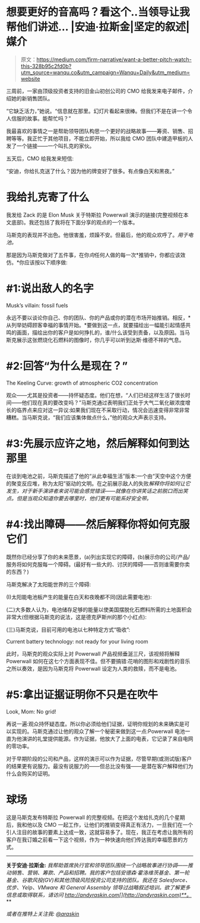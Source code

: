 # 想要更好的音高吗？看这个..当领导让我帮他们讲述… |安迪·拉斯金|坚定的叙述|媒介

> 原文：<https://medium.com/firm-narrative/want-a-better-pitch-watch-this-328b95c2fd0b?utm_source=wanqu.co&utm_campaign=Wanqu+Daily&utm_medium=website>

三周前，一家由顶级投资者支持的旧金山初创公司的 CMO 给我发来电子邮件，介绍她的新销售团队。

“它缺乏活力，”她说。“信息就在那里。幻灯片看起来很棒。但我们不是在讲一个令人信服的故事。能帮忙吗？”

我最喜欢的事情之一是帮助领导团队构思一个更好的战略故事——筹资、销售、招聘等等。我正忙于其他项目，不能立即开始，所以我给 CMO 团队中建造甲板的人发了一个链接——一个叫扎克的家伙。

五天后，CMO 给我发来短信:

“安迪，你给扎克送了什么？因为他的牌变好了很多。有点像白天和黑夜。”

# 我给扎克寄了什么

我发给 Zack 的是 Elon Musk 关于特斯拉 Powerwall 演示的链接(完整视频在本文底部)。我还包括了我将在下面分享的观点的一个版本。

马斯克的表现并不出色。他很害羞，烦躁不安。但最后，他的观众欢呼了。*用于电池。*

那是因为马斯克做对了五件事，在你*向*任何人做的每一次*推销中，你都应该效仿。*你应该按以下顺序做:

# #1:说出敌人的名字



Musk’s villain: fossil fuels



永远不要以谈论你自己、你的团队、你的产品或你的潜在市场开始推销。相反，*从列举妨碍顾客幸福的事情开始。*要做到这一点，就要描绘出一幅能引起情感共鸣的画面，描绘出你的客户是如何挣扎的，谁/什么该受到责备，以及原因。当马斯克展示这张燃烧化石燃料的图像时，你几乎可以听到达斯·维德不祥的气息。

# #2:回答“为什么是现在？”



The Keeling Curve: growth of atmospheric CO2 concentration



观众——尤其是投资者——持怀疑态度。他们在想，“人们已经这样生活了很长时间——他们现在真的要改变吗？”马斯克通过表明我们正处于大气二氧化碳浓度增长的临界点来应对这一异议:如果我们现在不采取行动，情况会迅速变得非常非常糟糕。当马斯克说，“我们应该集体做点什么，”他的观众大声表示支持。

# #3:先展示应许之地，然后解释如何到达那里



在谈到电池之前，马斯克描述了他的“从此幸福生活”版本:一个由“天空中这个方便的聚变反应堆，称为太阳”驱动的文明。在之前展示敌人的失败*解释你将如何让它发生，对于新手演讲者来说可能会感觉错误——就像在你讲笑话之前脱口而出笑点。但是当观众知道你要去哪里时，他们更有可能系好安全带。*

# #4:找出障碍——然后解释你将如何克服它们

既然你已经分享了你的未来愿景，(a)列出实现它的障碍，(b)展示你的公司/产品/服务将如何克服每一个障碍。(最好有一些大的、讨厌的障碍——否则谁需要你卖的东西？)

马斯克解决了太阳能世界的三个障碍:

(I)太阳能电池板产生的能量在白天和夜晚都不同(因此需要电池):



(二)大多数人认为，电池储存足够的能量以使美国摆脱化石燃料所需的土地面积会非常大(但根据马斯克的说法，这是德克萨斯州的那个小红点):



(三)马斯克说，目前可用的电池以七种特定方式“吸收”:



Current battery technology: not ready for your living room



此时，马斯克的观众实际上对 Powerwall 产品视频垂涎三尺，该视频将解释 Powerwall 如何在这七个方面表现不佳。但不要搞错:花哨的图形和戏剧性的音乐之所以奏效，是因为马斯克将 Powerwall 设定为人类的救赎，而不是电池。

# #5:拿出证据证明你不只是在吹牛



Look, Mom: No grid!



再说一遍:观众持怀疑态度。所以你必须给他们证据，证明你规划的未来确实是可以实现的。马斯克通过让他的观众了解一个秘密来做到这一点:Powerwall 电池一直为他演讲的礼堂提供能源。作为证据，他放大了上面的电表，它记录了来自电网的零功率。

对于早期阶段的公司和产品，这样的演示可以作为证据，尽管早期(或测试版)客户的结果更有说服力。最没有说服力的——但总比没有强——是潜在客户解释他们为什么会购买的证明。

# 球场



这是马斯克发布特斯拉 Powerwall 的完整视频。在把这个发给扎克的几个星期后，我和他以及 CMO 一起工作，让他们的推销变得真正有活力，一旦我们在一个引人注目的故事的要素上达成一致，这就容易多了。现在，我正在考虑让我所有的客户在我订婚之前看一下这个视频，作为一种快速向他们传达我的幸福愿景的方式。

* * *

**关于安迪·拉斯金:** *我帮助首席执行官和领导团队围绕一个战略故事进行协调——推动销售、营销、筹款、产品和招聘。我的客户包括安德森·霍洛维茨基金、第一轮基金、谷歌风投(GV)和其他顶级风险投资公司支持的团队。我还在 Salesforce、优步、Yelp、VMware 和 General Assembly 领导过战略叙述培训。欲了解更多信息或取得联系，请访问 http://andyraskin.com[](http://andyraskin.com)**。***

*或者在推特上关注我: [@araskin](http://twitter.com/araskin)*







